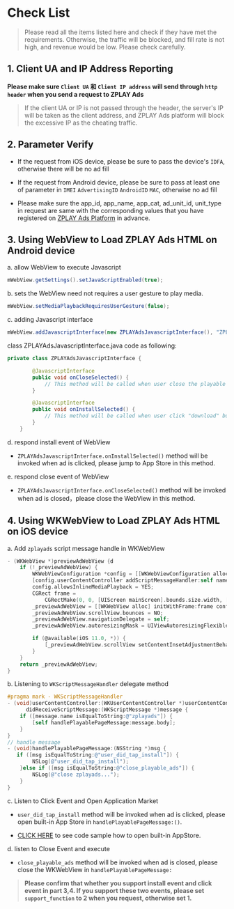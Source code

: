 # Check List

> Please read all the items listed here and check if they have met the requirements. Otherwise, the traffic will be blocked, and fill rate is not high, and revenue would be low. Please check carefully.

## 1. Client UA and IP Address Reporting

**Please make sure `Client UA` 和 `Client IP address` will send through `http header` when you send a request to ZPLAY Ads**

> If the client UA or IP is not passed through the header, the server's IP will be taken as the client address, and ZPLAY Ads platform will block the excessive IP as the cheating traffic.

## 2. Parameter Verify

- If the request from iOS device, please be sure to pass the device's `IDFA`, otherwise there will be no ad fill

- If the request from Android device, please be sure to pass at least one of parameter in `IMEI` `AdvertisingID` `AndroidID` `MAC`, otherwise no ad fill

- Please make sure the app_id, app_name, app_cat, ad_unit_id, unit_type in request are same with the corresponding values that you have registered on [ZPLAY Ads Platform](https://wwww.zplayads.com) in advance.

## 3. Using WebView to Load ZPLAY Ads HTML on Android device

a. allow WebView to execute Javascript

```java
mWebView.getSettings().setJavaScriptEnabled(true);
```

b. sets the WebView need not requires a user gesture to play media.
```java
mWebView.setMediaPlaybackRequiresUserGesture(false);
```

c. adding Javascript interface

```java
mWebView.addJavascriptInterface(new ZPLAYAdsJavascriptInterface(), "ZPLAYAds");
```

class ZPLAYAdsJavascriptInterface.java code as following:

```java
private class ZPLAYAdsJavascriptInterface {

        @JavascriptInterface
        public void onCloseSelected() {
            // This method will be called when user close the playable ad, you can handle ad close event in this method
        }

        @JavascriptInterface
        public void onInstallSelected() {
            // This method will be called when user click "download" button, you can handle app install event in this method
        }
    }
```

d. respond install event of WebView

- `ZPLAYAdsJavascriptInterface.onInstallSelected()` method will be invoked when ad is clicked, please jump to App Store in this method.

e. respond close event of WebView

- `ZPLAYAdsJavascriptInterface.onCloseSelected()` method will be invoked when ad is closed，please close the WebView in this method.

## 4. Using WKWebView to Load ZPLAY Ads HTML on iOS device

a. Add `zplayads` script message handle in WKWebView

```objective-c
- (WKWebView *)previewAdWebView {d
    if (!_previewAdWebView) {
        WKWebViewConfiguration *config = [[WKWebViewConfiguration alloc] init];
        [config.userContentController addScriptMessageHandler:self name:@"zplayads"];
        config.allowsInlineMediaPlayback = YES;
        CGRect frame =
            CGRectMake(0, 0, [UIScreen mainScreen].bounds.size.width, [UIScreen mainScreen].bounds.size.height);
        _previewAdWebView = [[WKWebView alloc] initWithFrame:frame configuration:config];
        _previewAdWebView.scrollView.bounces = NO;
        _previewAdWebView.navigationDelegate = self;
        _previewAdWebView.autoresizingMask = UIViewAutoresizingFlexibleWidth | UIViewAutoresizingFlexibleHeight;

        if (@available(iOS 11.0, *)) {
            [_previewAdWebView.scrollView setContentInsetAdjustmentBehavior:UIScrollViewContentInsetAdjustmentNever];
        }
    }
    return _previewAdWebView;
}
```

b. Listening to `WKScriptMessageHandler` delegate method

```objective-c
#pragma mark - WKScriptMessageHandler
- (void)userContentController:(WKUserContentController *)userContentController
      didReceiveScriptMessage:(WKScriptMessage *)message {
    if ([message.name isEqualToString:@"zplayads"]) {
        [self handlePlayablePageMessage:message.body];
    }
}
// handle message
- (void)handlePlayablePageMessage:(NSString *)msg {
   if ([msg isEqualToString:@"user_did_tap_install"]) {
        NSLog(@"user_did_tap_install");
    }else if ([msg isEqualToString:@"close_playable_ads"]) {
        NSLog(@"close zplayads...");
    }
}
```

c. Listen to Click Event and Open Application Market

- `user_did_tap_install` method will be invoked when ad is clicked, please open built-in App Store in `handlePlayablePageMessage:()`.

- [CLICK HERE](AppStore) to see code sample how to open built-in AppStore.

d. listen to Close Event and execute

- `close_playable_ads` method will be invoked when ad is closed, please close the WKWebView in `handlePlayablePageMessage:`


> **Please confirm that whether you support install event and click event in part 3,4. If you support these two events, please set `support_function` to 2 when you request, otherwise set 1.**
